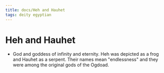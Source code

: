 ```yaml
---
title: docs/Heh and Hauhet
tags: deity egyptian
---
```


# Heh and Hauhet
- God and goddess of infinity and eternity. Heh was depicted as a frog and Hauhet as a serpent. Their names mean "endlessness" and they were among the original gods of the Ogdoad.